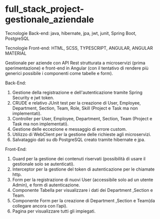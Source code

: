 # full_stack_project-gestionale_aziendale

Tecnologie Back-end: java, hibernate, jpa, jwt, junit, Spring Boot, PostgreSQL<br>

Tecnologie Front-end: HTML, SCSS, TYPESCRIPT, ANGULAR, ANGULAR MATERIAL<br>

Gestionale per aziende con API Rest strutturata a microservizi (prima sperimentazione) e front-end in Angular (con il tentativo di rendere più generici possibile i componenti come tabelle e form).<br> 

Back-End:<br>
 1) Gestione della registrazione e dell'autenticazione tramite Spring Security e jwt token.<br>
 2) CRUDE e relativo JUnit test per la creazione di User, Employee, Department, Section, Team, Role, Skill (Project e Task ma non implementati).<br>
 3) Controller per User, Employee, Department, Section, Team (Project e Task ma non implementati).<br>
 4) Gestione delle eccezione e messaggio di errore custom.<br>
 5) Utilizzo di WebClient per la gestione delle richieste agli microservizi.<br>
 6) Salvataggio dati su db PostgreSQL creato tramite hibernate e jpa.<br>

Front-End:<br>
 1) Guard per la gestione dei contenuti riservati (possibilità di usare il gestionale solo se autenticati).<br>
 2) Interceptor per la gestione del token di autenticazione per le chiamate http.<br>
 3) Form per la registrazione di nuovi User (accessibile solo ad un utente Admin), e form di autenticazione.<br>
 4) Componente Tabella per visualizzare i dati dei Department ,Section e Team.<br>
 5) Componente Form per la creazione di Department ,Section e Team(da collegare ancora con l’api).<br>
 6) Pagina per visualizzare tutti gli impiegati.
